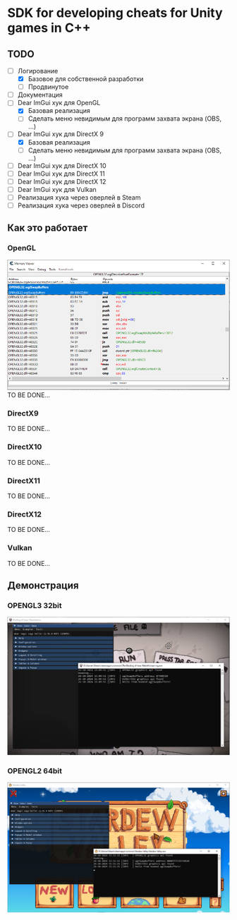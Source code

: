 # SDK for developing cheats for Unity games in C++

## TODO

- [ ] Логирование
  - [X] Базовое для собственной разработки
  - [ ] Продвинутое
- [ ] Документация
- [ ] Dear ImGui хук для OpenGL
  - [X] Базовая реализация
  - [ ] Сделать меню невидимым для программ захвата экрана (OBS, ...)
- [ ] Dear ImGui хук для DirectX 9
  - [X] Базовая реализация
  - [ ] Сделать меню невидимым для программ захвата экрана (OBS, ...)
- [ ] Dear ImGui хук для DirectX 10
- [ ] Dear ImGui хук для DirectX 11
- [ ] Dear ImGui хук для DirectX 12
- [ ] Dear ImGui хук для Vulkan
- [ ] Реализация хука через оверлей в Steam
- [ ] Реализация хука через оверлей в Discord

## Как это работает
### OpenGL
![Alt text](images/wglSwapBuffersHookIsaac.png)
TO BE DONE...
### DirectX9
TO BE DONE...
### DirectX10
TO BE DONE...
### DirectX11
TO BE DONE...
### DirectX12
TO BE DONE...
### Vulkan
TO BE DONE...

## Демонстрация
### OPENGL3 32bit
![Alt text](images/IsaacMenu.png)
### OPENGL2 64bit
![Alt text](images/StardewValleyMenu.png)